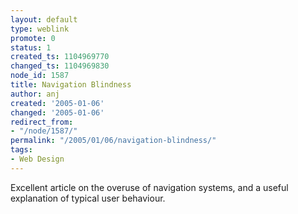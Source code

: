 ```yaml
---
layout: default
type: weblink
promote: 0
status: 1
created_ts: 1104969770
changed_ts: 1104969830
node_id: 1587
title: Navigation Blindness
author: anj
created: '2005-01-06'
changed: '2005-01-06'
redirect_from:
- "/node/1587/"
permalink: "/2005/01/06/navigation-blindness/"
tags:
- Web Design
---
```

Excellent article on the overuse of navigation systems, and a useful explanation of typical user behaviour.
